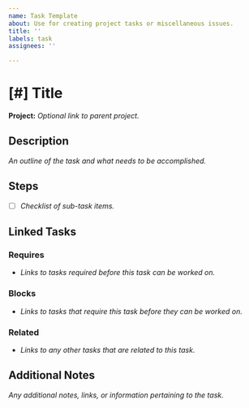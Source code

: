 ```yaml
---
name: Task Template
about: Use for creating project tasks or miscellaneous issues.
title: ''
labels: task
assignees: ''

---
```


# [#] Title
**Project:** _Optional link to parent project._

## Description
_An outline of the task and what needs to be accomplished._

## Steps
- [ ] _Checklist of sub-task items._

## Linked Tasks
### Requires
- _Links to tasks required before this task can be worked on._

### Blocks
- _Links to tasks that require this task before they can be worked on._

### Related
- _Links to any other tasks that are related to this task._

## Additional Notes
_Any additional notes, links, or information pertaining to the task._
